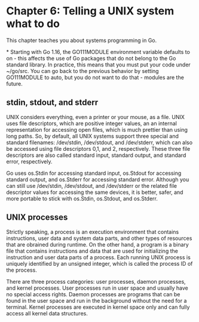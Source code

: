 # Chapter 6: Telling a UNIX system what to do
This chapter teaches you about systems programming in Go.

\* Starting with Go 1.16, the GO111MODULE environment variable defaults to on - this affects the use of Go packages that do not belong to the Go standard library. In practice, this means that you must put your code under ~/go/src. You can go back to the previous behavior by setting GO111MODULE to auto, but you do not want to do that  - modules are the future.

## stdin, stdout, and stderr
UNIX considers everything, even a printer or your mouse, as a file. UNIX uses file descriptors, which are positive integer values, an an internal representation for accessing open files, which is much prettier than using long paths. So, by default, all UNIX systems support three special and standard filenames: /dev/stdin, /dev/stdout, and /dev/stderr, which can also be accessed using file descriptors 0,1, and 2, respectively. These three file descriptors are also called standard input, standard output, and standard error, respectively.

Go uses os.Stdin for accessing standard input, os.Stdout for accessing standard output, and os.Stderr for accessing standard error. Although you can still use /dev/stdin, /dev/stdout, and /dev/stderr or the related file descriptor values for accessing the same devices, it is better, safer, and more portable to stick with os.Stdin, os.Stdout, and os.Stderr.

## UNIX processes
Strictly speaking, a process is an execution environment that contains instructions, user data and system data parts, and other types of resources that are obrained during runtime. On the other hand, a program is a binary file that contains instructions and data that are used for initializing the instruction and user data parts of a process. Each running UNIX process is uniquely identified by an unsigned integer, which is called the process ID of the process.

There are three process categories: user processes, daemon processes, and kernel processes. User processes run in user space and usually have no special access rights. Daemon processes are programs that can be found in the user space and run in the background without the need for a terminal. Kernel processes are executed in kernel space only and can fully access all kernel data structures.